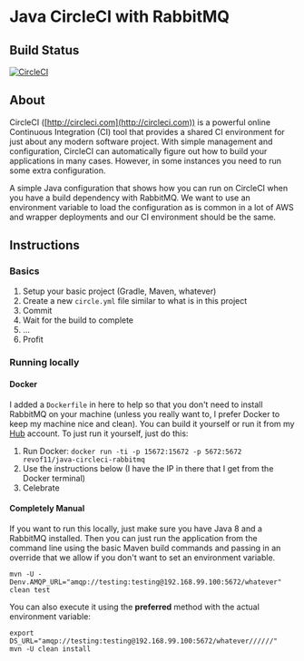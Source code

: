 # Java CircleCI with RabbitMQ

## Build Status

[![CircleCI](https://circleci.com/gh/revof11/java-circleci-rabbitmq/tree/develop.svg?style=svg)](https://circleci.com/gh/revof11/java-circleci-rabbitmq/tree/develop)

## About

CircleCI ([http://circleci.com](http://circleci.com)) is a powerful online Continuous
Integration (CI) tool that provides a shared CI environment for just about any modern
software project.  With simple management and configuration, CircleCI can automatically
figure out how to build your applications in many cases.  However, in some instances
you need to run some extra configuration.
 
A simple Java configuration that shows how you can run on CircleCI when you have a
build dependency with RabbitMQ.  We want to use an environment variable to load the
configuration as is common in a lot of AWS and wrapper deployments and our CI
environment should be the same.

## Instructions

### Basics

1. Setup your basic project (Gradle, Maven, whatever)
2. Create a new `circle.yml` file similar to what is in this project
3. Commit
4. Wait for the build to complete
5. ...
6. Profit

### Running locally

#### Docker

I added a `Dockerfile` in here to help so that you don't need to install RabbitMQ on
your machine (unless you really want to, I prefer Docker to keep my machine nice and
clean).  You can build it yourself or run it from my [Hub](https://hub.docker.com/r/revof11/)
account.  To just run it yourself, just do this:
 
1. Run Docker:  `docker run -ti -p 15672:15672 -p 5672:5672 revof11/java-circleci-rabbitmq`
2. Use the instructions below (I have the IP in there that I get from the Docker terminal)
3. Celebrate

#### Completely Manual

If you want to run this locally, just make sure you have Java 8 and a RabbitMQ
installed.  Then you can just run the application from the command line using the
basic Maven build commands and passing in an override that we allow if you don't
want to set an environment variable.

`mvn -U -Denv.AMQP_URL="amqp://testing:testing@192.168.99.100:5672/whatever" clean test`

You can also execute it using the **preferred** method with the actual environment variable:

```
export DS_URL="amqp://testing:testing@192.168.99.100:5672/whatever//////"
mvn -U clean install
```
